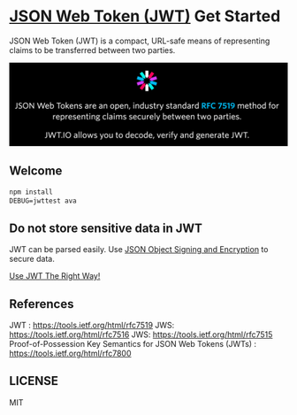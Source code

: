 # [JSON Web Token (JWT)](https://tools.ietf.org/html/rfc7519) Get Started
JSON Web Token (JWT) is a compact, URL-safe means of representing claims to be transferred between two parties.

![](./jwt.io.png)


## Welcome
```
npm install
DEBUG=jwttest ava
```

## Do not store sensitive data in JWT
JWT can be parsed easily. Use [JSON Object Signing and Encryption](https://www.npmjs.com/package/node-jose) to secure data.

[Use JWT The Right Way!](https://stormpath.com/blog/jwt-the-right-way)

## References
JWT : https://tools.ietf.org/html/rfc7519
JWS: https://tools.ietf.org/html/rfc7516
JWS: https://tools.ietf.org/html/rfc7515
Proof-of-Possession Key Semantics for JSON Web Tokens (JWTs) : https://tools.ietf.org/html/rfc7800

## LICENSE
MIT